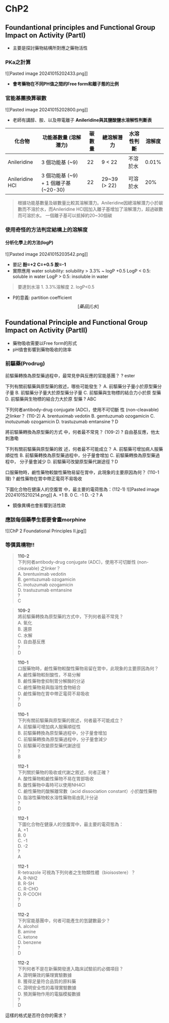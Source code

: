 # ChP2
## Foundantional principles and Functional Group Impact on Activity (PartI)
- 主要是探討藥物結構所對應之藥物活性
### PKa之計算
![[Pasted image 20241015202433.png]]
- **會考藥物在不同PH值之間的Free form和離子態的比例**

### 官能基團換算碳數
![[Pasted image 20241015202800.png]]
- 老師有講醇、胺、以及帶電離子
**Anileridine與其鹽酸鹽水溶解性判斷表**

| 化合物             | 功能基數量 (溶解潛力)                  | 碳數量 | 總溶解潛力        | 水溶性判斷 | 溶解度   |
| --------------- | ----------------------------- | --- | ------------ | ----- | ----- |
| Anileridine     | 3 個功能基 (~9)                   | 22  | 9 < 22       | 不溶於水  | 0.01% |
| Anileridine HCl | 3 個功能基 (~9) + 1 個離子基 (~20-30) | 22  | 29~39 (> 22) | 可溶於水  | 20%   |

> 根據功能基數量及碳數量比較其溶解潛力。Anileridine因總溶解潛力小於碳數而不溶於水，而Anileridine HCl因加入離子基增加了溶解潛力，超過碳數而可溶於水。
	一個離子基可以抵掉約20~30個碳

### 使用奇怪的方法判定結構上的溶解度
#### 分析化學上的方法(logP)
![[Pasted image 20241015203542.png]]
- 要記
  **酚=+2**
  **C=+0.5**
  **胺=-1**
- 實際應用
water solubility: solubility > 3.3%  ~ logP +0.5 LogP < 0.5: soluble in water
LogP > 0.5: insoluble in water
> 要達到水溶
	1. 3.3%溶解度
	2. logP<0.5
- P的意義: partition coefficient
$$
[藥品] / [水]
$$

## Foundational Principle and Functional Group Impact on Activity (PartII)
- 藥物吸收需要以Free form的形式
- pH值會影響到藥物吸收的效率
### 前驅藥(Prodrug)

前驅藥轉換為原型藥過程中，最常見參與反應的官能基團？
?
ester
<!--SR:!2024-10-17,1,219-->

下列有關前驅藥與原型藥的敘述，哪些可能發生？
A. 前驅藥分子量小於原型藥分子量
B. 前驅藥分子量大於原型藥分子量
C. 前驅藥與生物標的結合力小於原 型藥
D. 前驅藥與生物標的結合力大於原 型藥
?
ABC

下列何者antibody-drug conjugate (ADC)，使用不可切斷 性 (non-cleavable) 之linker？ (110-2)
A. brentuximab vedotin 
B. gemtuzumab ozogamicin 
C. inotuzumab ozogamicin 
D. trastuzumab emtansine
?
D
<!--SR:!2024-10-17,1,224-->

將前驅藥轉換為原型藥的方式 中，何者最不常見？ (109-2)
?
自由基反應，他太刺激嘞
<!--SR:!2024-10-17,1,210-->

下列有關前驅藥與原型藥的敘 述，何者最不可能成立？
A. 前驅藥可增加病人服藥順從性
B. 前驅藥轉換為原型藥過程中，分子量會增加
C. 前驅藥轉換為原型藥過程中， 分子量會減少
D. 前驅藥可改變原型藥代謝途徑
?
D
<!--SR:!2024-10-16,1,230-->

口服藥物時，鹼性藥物較酸性藥物易留在胃中，此現象的主要原因為何？ (110-1理)
?
鹼性藥物在胃中帶正電荷不易吸收
<!--SR:!2024-10-17,1,226-->

下圖化合物在健康人的空腹胃 中，最主要的電荷態為：(112-1)
![[Pasted image 20241015210214.png]]
A. +1
B. 0
C. -1
D. -2
?
A
<!--SR:!2024-10-17,1,224-->

- 鏡像異構也會影響到活性歐
### 應該每個藥學生都要會畫morphine
![[ChP 2 Foundational Principles II.jpg]]
### 等價異構物!!








> **110-2**  
	下列何者antibody-drug conjugate (ADC)，使用不可切斷性 (non-cleavable) 之linker？  
A. brentuximab vedotin  
B. gemtuzumab ozogamicin  
C. inotuzumab ozogamicin  
D. trastuzumab emtansine  
?  
C

> **109-2**  
	將前驅藥轉換為原型藥的方式中，下列何者最不常見？  
A. 氧化  
B. 還原  
C. 水解  
D. 自由基反應  
?  
D

> **110-1**  
	口服藥物時，鹼性藥物較酸性藥物易留在胃中，此現象的主要原因為何？  
A. 鹼性藥物較耐酸性，不易分解  
B. 鹼性藥物會抑制胃分解酶的分泌  
C. 鹼性藥物易與脂溶性食物結合  
D. 鹼性藥物在胃中帶正電荷不易吸收  
?  
D

> **110-1**  
	下列有關前驅藥與原型藥的敘述，何者最不可能成立？  
A. 前驅藥可增加病人服藥順從性  
B. 前驅藥轉換為原型藥過程中，分子量會增加  
C. 前驅藥轉換為原型藥過程中，分子量會減少  
D. 前驅藥可改變原型藥代謝途徑  
?  
B

> **112-1**  
	下列關於藥物的吸收或代謝之敘述，何者正確？  
A. 酸性藥物較鹼性藥物不易在胃部吸收  
B. 酸性藥物中毒時可以使用NH4Cl  
C. 鹼性藥物的酸解離常數（acid dissociation constant）小於酸性藥物  
D. 脂溶性藥物較水溶性藥物易由乳汁分泌  
?  
D

> **112-1**  
	下圖化合物在健康人的空腹胃中，最主要的電荷態為：  
A. +1  
B. 0  
C. -1  
D. -2  
?  
A

> **112-1**  
	R-tetrazole 可視為下列何者之生物類性體（bioisostere）？  
A. R-NH2  
B. R-SH  
C. R-CHO  
D. R-COOH  
?  
D

> **112-2**  
	下列官能基團中，何者可能產生的氫鍵數最少？  
A. alcohol  
B. amine  
C. ketone  
D. benzene  
?  
D

> **112-2**  
	下列何者不是在新藥開發進入臨床試驗前的必備項目？  
A. 證明藥效的藥理實驗數據  
B. 獲得足量符合品質的原料藥  
C. 證明安全性的毒理實驗數據  
D. 預測藥物作用的電腦模擬數據  
?  
D

這樣的格式是否符合你的需求？
